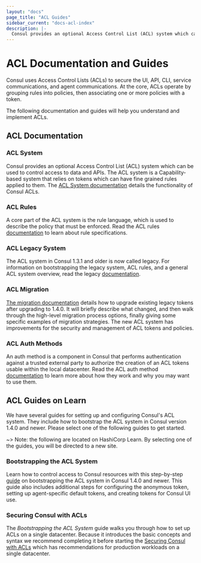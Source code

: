 ```yaml
---
layout: "docs"
page_title: "ACL Guides"
sidebar_current: "docs-acl-index"
description: |-
  Consul provides an optional Access Control List (ACL) system which can be used to control access to data and APIs. Select the following guide for your use case.
---
```


# ACL Documentation and Guides

Consul uses Access Control Lists (ACLs) to secure the UI, API, CLI, service communications, and agent communications. At the core, ACLs operate by grouping rules into policies, then associating one or more policies with a token.

The following documentation and guides will help you understand and implement
ACLs.

## ACL Documentation

### ACL System

Consul provides an optional Access Control List (ACL) system which can be used to control access to data and APIs. The ACL system is a Capability-based system that relies on tokens which can have fine grained rules applied to them. The [ACL System documentation](/docs/acl/acl-system.html) details the functionality of Consul ACLs.

### ACL Rules

A core part of the ACL system is the rule language, which is used to describe the policy that must be enforced. Read the ACL rules [documentation](/docs/acl/acl-rules.html)
to learn about rule specifications. 

### ACL Legacy System

The ACL system in Consul 1.3.1 and older is now called legacy. For information on bootstrapping the legacy system, ACL rules, and a general ACL system overview, read the legacy [documentation](/docs/acl/acl-legacy.html).

### ACL Migration

[The migration documentation](/docs/acl/acl-migrate-tokens.html) details how to upgrade
existing legacy tokens after upgrading to 1.4.0. It will briefly describe what changed, and then walk through the high-level migration process options, finally giving some specific examples of migration strategies. The new ACL system has improvements for the security and management of ACL tokens and policies.

### ACL Auth Methods

An auth method is a component in Consul that performs authentication against a
trusted external party to authorize the creation of an ACL tokens usable within
the local datacenter. Read the ACL auth method
[documentation](/docs/acl/acl-auth-methods.html) to learn more about how they
work and why you may want to use them.

## ACL Guides on Learn

We have several guides for setting up and configuring Consul's ACL system. They include how to bootstrap the ACL system in Consul version 1.4.0 and newer. Please select one of the following guides to get started.

~> Note: the following are located on HashiCorp Learn. By selecting
one of the guides, you will be directed to a new site.

### Bootstrapping the ACL System 

Learn how to control access to Consul resources with this step-by-step [guide](https://learn.hashicorp.com/consul/advanced/day-1-operations/acl-guide) on bootstrapping the ACL system in Consul 1.4.0 and newer. This guide also includes additional steps for configuring the anonymous token, setting up agent-specific default tokens, and creating tokens for Consul UI use. 

### Securing Consul with ACLs

The _Bootstrapping the ACL System_ guide walks you through how to set up ACLs on a single datacenter. Because it introduces the basic concepts and syntax we recommend completing it before starting the [Securing Consul with ACLs](https://learn.hashicorp.com/consul/advanced/day-1-operations/production-acls) which has recommendations for production workloads on a single datacenter.




